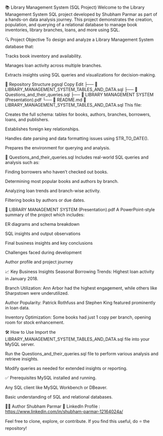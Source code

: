 📚 Library Management System (SQL Project)
Welcome to the Library Management System SQL project developed by Shubham Parmar as part of a hands-on data analysis journey. This project demonstrates the creation, population, and querying of a relational database to manage book inventories, library branches, loans, and more using SQL.

🔍 Project Objective
To design and analyze a Library Management System database that:

Tracks book inventory and availability.

Manages loan activity across multiple branches.

Extracts insights using SQL queries and visualizations for decision-making.

📁 Repository Structure
pgsql
Copy
Edit
├── 📄 LIBRARY_MANAGEMENT_SYSTEM_TABLES_AND_DATA.sql
├── 📄 Questions_and_their_queries.sql
├── 📄 LIBRARY MANAGEMENT SYSTEM (Presentation).pdf
└── 📄 README.md
🔸 LIBRARY_MANAGEMENT_SYSTEM_TABLES_AND_DATA.sql
This file:

Creates the full schema: tables for books, authors, branches, borrowers, loans, and publishers.

Establishes foreign key relationships.

Handles date parsing and data formatting issues using STR_TO_DATE().

Prepares the environment for querying and analysis.

🔸 Questions_and_their_queries.sql
Includes real-world SQL queries and analysis such as:

Finding borrowers who haven’t checked out books.

Determining most popular books and authors by branch.

Analyzing loan trends and branch-wise activity.

Filtering books by authors or due dates.

🔸 LIBRARY MANAGEMENT SYSTEM (Presentation).pdf
A PowerPoint-style summary of the project which includes:

ER diagrams and schema breakdown

SQL insights and output observations

Final business insights and key conclusions

Challenges faced during development

Author profile and project journey

📈 Key Business Insights
Seasonal Borrowing Trends: Highest loan activity in January 2018.

Branch Utilization: Ann Arbor had the highest engagement, while others like Sharpstown were underutilized.

Author Popularity: Patrick Rothfuss and Stephen King featured prominently in loan data.

Inventory Optimization: Some books had just 1 copy per branch, opening room for stock enhancement.

🛠 How to Use
Import the LIBRARY_MANAGEMENT_SYSTEM_TABLES_AND_DATA.sql file into your MySQL server.

Run the Questions_and_their_queries.sql file to perform various analysis and retrieve insights.

Modify queries as needed for extended insights or reporting.

✅ Prerequisites
MySQL installed and running.

Any SQL client like MySQL Workbench or DBeaver.

Basic understanding of SQL and relational databases.

👨‍💻 Author
Shubham Parmar
📧 LinkedIn Profile : https://www.linkedin.com/in/shubham-parmar-12164024a/


Feel free to clone, explore, or contribute. If you find this useful, do ⭐️ the repository!
